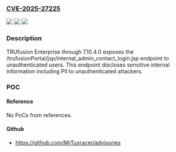 ### [CVE-2025-27225](https://cve.mitre.org/cgi-bin/cvename.cgi?name=CVE-2025-27225)
![](https://img.shields.io/static/v1?label=Product&message=n%2Fa&color=blue)
![](https://img.shields.io/static/v1?label=Version&message=n%2Fa%20&color=brightgreen)
![](https://img.shields.io/static/v1?label=Vulnerability&message=n%2Fa&color=brightgreen)

### Description

TRUfusion Enterprise through 7.10.4.0 exposes the /trufusionPortal/jsp/internal_admin_contact_login.jsp endpoint to unauthenticated users. This endpoint discloses sensitive internal information including PII to unauthenticated attackers.

### POC

#### Reference
No PoCs from references.

#### Github
- https://github.com/MrTuxracer/advisories


